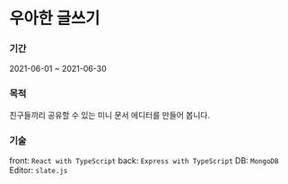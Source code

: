 # 우아한 글쓰기

### 기간

2021-06-01 ~ 2021-06-30

### 목적

친구들끼리 공유할 수 있는 미니 문서 에디터를 만들어 봅니다.

### 기술

front: `React with TypeScript`
back: `Express with TypeScript`
DB: `MongoDB`
Editor: `slate.js`
